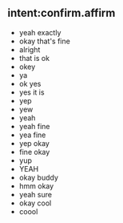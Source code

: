 ## intent:confirm.affirm
- yeah exactly
- okay that's fine
- alright
- that is ok
- okey
- ya
- ok yes
- yes it is
- yep
- yew
- yeah
- yeah fine
- yea fine
- yep okay
- fine okay
- yup
- YEAH
- okay buddy
- hmm okay
- yeah sure
- okay cool
- coool
